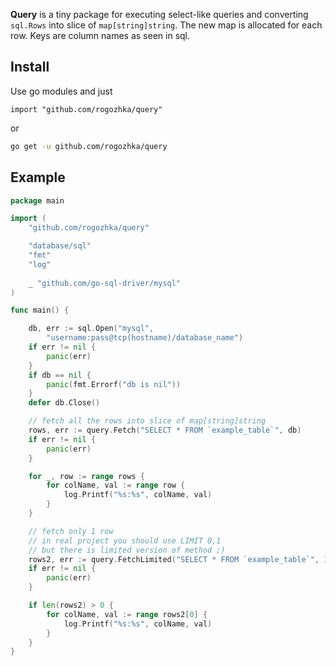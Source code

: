 **Query** is a tiny package for executing select-like queries and converting `sql.Rows` into slice of `map[string]string`. The new map is allocated for each row. Keys are column names as seen in sql.



## Install

Use go modules and just
```
import "github.com/rogozhka/query"
``` 

or 

```bash
go get -u github.com/rogozhka/query
```



## Example

```go
package main

import (
	"github.com/rogozhka/query"

	"database/sql"
	"fmt"
	"log"
	
	_ "github.com/go-sql-driver/mysql"
)

func main() {

	db, err := sql.Open("mysql",
		"username:pass@tcp(hostname)/database_name")
	if err != nil {
		panic(err)
	}
	if db == nil {
		panic(fmt.Errorf("db is nil"))
	}
	defer db.Close()

	// fetch all the rows into slice of map[string]string
	rows, err := query.Fetch("SELECT * FROM `example_table`", db)
	if err != nil {
		panic(err)
	}

	for _, row := range rows {
		for colName, val := range row {
			log.Printf("%s:%s", colName, val)
		}
	}

	// fetch only 1 row
	// in real project you should use LIMIT 0,1
	// but there is limited version of method ;)
	rows2, err := query.FetchLimited("SELECT * FROM `example_table`", 1, db)
	if err != nil {
		panic(err)
	}

	if len(rows2) > 0 {
		for colName, val := range rows2[0] {
			log.Printf("%s:%s", colName, val)
		}
	}
}
```

